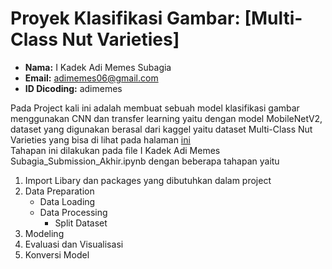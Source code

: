 # Proyek Klasifikasi Gambar: [Multi-Class Nut Varieties]
- **Nama:** I Kadek Adi Memes Subagia
- **Email:** adimemes06@gmail.com
- **ID Dicoding:** adimemes

Pada Project kali ini adalah membuat sebuah model klasifikasi gambar menggunakan CNN dan transfer learning yaitu dengan model MobileNetV2, dataset yang digunakan berasal dari kaggel yaitu dataset Multi-Class Nut Varieties yang bisa di lihat pada halaman <a href = "https://www.kaggle.com/datasets/mahyeks/multi-class-nut-varieties-almond-chestnut/data">ini</a><br>
Tahapan ini dilakukan pada file I Kadek Adi Memes Subagia_Submission_Akhir.ipynb dengan beberapa tahapan yaitu

1. Import Libary dan packages yang dibutuhkan dalam project
2. Data Preparation
   * Data Loading
   * Data Processing
     * Split Dataset
3. Modeling
4. Evaluasi dan Visualisasi
5. Konversi Model

